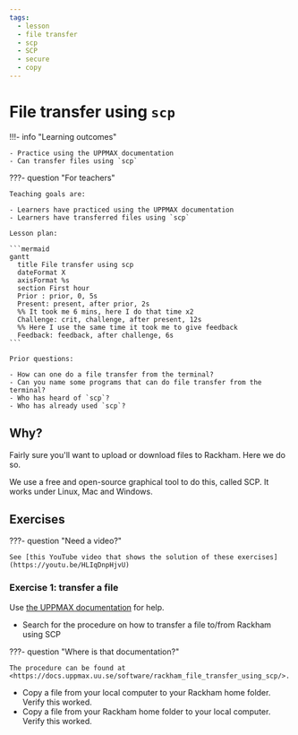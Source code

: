 ```yaml
---
tags:
  - lesson
  - file transfer
  - scp
  - SCP
  - secure
  - copy
---
```


# File transfer using `scp`

!!!- info "Learning outcomes"

    - Practice using the UPPMAX documentation
    - Can transfer files using `scp`

???- question "For teachers"

    Teaching goals are:

    - Learners have practiced using the UPPMAX documentation
    - Learners have transferred files using `scp`

    Lesson plan:

    ```mermaid
    gantt
      title File transfer using scp
      dateFormat X
      axisFormat %s
      section First hour
      Prior : prior, 0, 5s
      Present: present, after prior, 2s
      %% It took me 6 mins, here I do that time x2
      Challenge: crit, challenge, after present, 12s
      %% Here I use the same time it took me to give feedback
      Feedback: feedback, after challenge, 6s
    ```

    Prior questions:

    - How can one do a file transfer from the terminal?
    - Can you name some programs that can do file transfer from the terminal?
    - Who has heard of `scp`?
    - Who has already used `scp`?

## Why?

Fairly sure you'll want to upload or download files to Rackham.
Here we do so.

We use a free and open-source graphical tool to do this,
called SCP.
It works under Linux, Mac and Windows.

## Exercises

???- question "Need a video?"

    See [this YouTube video that shows the solution of these exercises](https://youtu.be/HLIqDnpHjvU)

### Exercise 1: transfer a file

Use [the UPPMAX documentation](http://docs.uppmax.uu.se/)
for help.

- Search for the procedure on how to transfer a file
  to/from Rackham using SCP

???- question "Where is that documentation?"

    The procedure can be found at <https://docs.uppmax.uu.se/software/rackham_file_transfer_using_scp/>.

- Copy a file from your local computer to your Rackham home folder. Verify this worked.
- Copy a file from your Rackham home folder to your local computer. Verify this worked.
